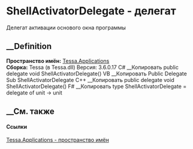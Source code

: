# ShellActivatorDelegate - делегат
Делегат активации основого окна программы
## __Definition
 **Пространство имён:** [Tessa.Applications](N_Tessa_Applications.htm)  
 **Сборка:** Tessa (в Tessa.dll) Версия: 3.6.0.17
C# __Копировать
     public delegate void ShellActivatorDelegate()
VB __Копировать
     Public Delegate Sub ShellActivatorDelegate
C++ __Копировать
     public delegate void ShellActivatorDelegate()
F# __Копировать
     type ShellActivatorDelegate = 
        delegate of unit -> unit
##  __См. также
#### Ссылки
[Tessa.Applications - пространство имён](N_Tessa_Applications.htm)
